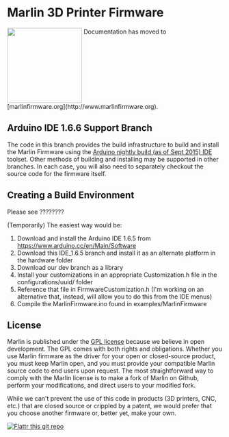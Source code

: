 # Marlin 3D Printer Firmware
<img align="top" width=175 src="Documentation/Logo/Marlin%20Logo%20GitHub.png" />
 Documentation has moved to [marlinfirmware.org](http://www.marlinfirmware.org).

## Arduino IDE 1.6.6 Support Branch

The code in this branch provides the build infrastructure to build and install the Marlin Firmware using the [Arduino nightly build (as of Sept 2015) IDE](https://www.arduino.cc/en/Main/Software) toolset.
Other methods of building and installing may be supported in other branches.
In each case, you will also need to separately checkout the source code for the firmware itself.

## Creating a Build Environment

Please see ????????

(Temporarily) The easiest way would be:
1) Download and install the Arduino IDE 1.6.5 from https://www.arduino.cc/en/Main/Software
2) Download this IDE_1.6.5 branch and install it as an alternate platform in the hardware folder
3) Download our dev branch as a library
4) Install your customizations in an appropriate Customization.h file in the configurations/uuid/ folder
5) Reference that file in FirmwareCustomization.h (I'm working on an alternative that, instead, will allow you to do this from the IDE menus)
6) Compile the MarlinFirmware.ino found in examples/MarlinFirmware

## License

Marlin is published under the [GPL license](/LICENSE) because we believe in open development. The GPL comes with both rights and obligations. Whether you use Marlin firmware as the driver for your open or closed-source product, you must keep Marlin open, and you must provide your compatible Marlin source code to end users upon request. The most straightforward way to comply with the Marlin license is to make a fork of Marlin on Github, perform your modifications, and direct users to your modified fork.

While we can't prevent the use of this code in products (3D printers, CNC, etc.) that are closed source or crippled by a patent, we would prefer that you choose another firmware or, better yet, make your own.

[![Flattr this git repo](http://api.flattr.com/button/flattr-badge-large.png)](https://flattr.com/submit/auto?user_id=ErikZalm&url=https://github.com/MarlinFirmware/Marlin&title=Marlin&language=&tags=github&category=software)
